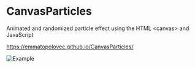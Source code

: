# CanvasParticles
Animated and randomized particle effect using the HTML &lt;canvas> and JavaScript

https://emmatopolovec.github.io/CanvasParticles/

![Example](CanvasParticlesScreenshot.png)
